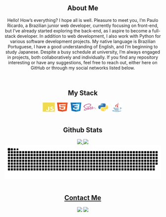 <h2 align="center">About Me</h2>
<p align="center">
  Hello! How’s everything? I hope all is well. Pleasure to meet you, I’m Paulo Ricardo, a Brazilian junior web developer, currently focusing on front-end, but I’ve already started exploring the back-end, as I aspire to become a full-stack developer. In addition to web development, I also work with Python for various software development projects. My native language is Brazilian Portuguese, I have a good understanding of English, and I’m beginning to study Japanese. Despite a busy schedule at university, I’m always engaged in projects, both collaboratively and individually. If you find any repository interesting or have any suggestions, feel free to reach out, either here on GitHub or through my social networks listed below.
</p>

<br>

<div style="display: inline_block" style="text-align: center;" align="center">
  <h2>My Stack</h2>
  <img align="center" alt="Js" height="30" width="40" src="https://raw.githubusercontent.com/devicons/devicon/master/icons/javascript/javascript-plain.svg">
  <img align="center" alt="HTML" height="30" width="40" src="https://raw.githubusercontent.com/devicons/devicon/master/icons/html5/html5-original.svg">
  <img align="center" alt="CSS" height="30" width="40" src="https://raw.githubusercontent.com/devicons/devicon/master/icons/css3/css3-original.svg">
  <img align="center" alt="SCSS" height="30" width="40" src="https://raw.githubusercontent.com/devicons/devicon/master/icons/sass/sass-original.svg">
  <img align="center" alt="Python" height="30" width="40" src="https://raw.githubusercontent.com/devicons/devicon/master/icons/python/python-original.svg">
  <img align="center" alt="Python" height="30" width="40" src="https://raw.githubusercontent.com/devicons/devicon/master/icons/java/java-original.svg">
</div>

<br>

 <div style="text-align: center;" align="center">
  <h2>Github Stats</h3>
   <a href="https://github.com/PauloRicardo">
   <img height="180em" src="https://github-readme-stats.vercel.app/api?username=PauloRicardoSM&show_icons=true&theme=tokyonight&include_all_commits=true&count_private=true"/>
   <img height="180em" src="https://github-readme-stats.vercel.app/api/top-langs/?username=PauloRicardoSM&layout=compact&langs_count=6&theme=tokyonight"/>
    <picture align="center">
  <source media="(prefers-color-scheme: dark)" srcset="https://raw.githubusercontent.com/PauloRicardoSM/PauloRicardoSM/output/github-contribution-grid-snake-dark.svg">
  <source media="(prefers-color-scheme: light)" srcset="https://raw.githubusercontent.com/PauloRicardoSM/PauloRicardoSM/output/github-contribution-grid-snake-dark.svg">
  <img align="center" alt="github contribution grid snake animation" src="https://raw.githubusercontent.com/PauloRicardoSM/PauloRicardoSM/output/github-contribution-grid-snake.svg">
</picture>
</div>
 
<br>
 
<div style="text-align: center;" align="center"> 
  <h2>Contact Me</h2>
  <div>
    <a href = "mailto:pauloricardosm@alu.ufc.br"><img src="https://img.shields.io/badge/-Gmail-%23333?style=for-the-badge&logo=gmail&logoColor=white" target="_blank"></a>
    <a href="www.linkedin.com/in/paulo-ricardo-sousa" target="_blank"><img src="https://img.shields.io/badge/-LinkedIn-%230077B5?style=for-the-badge&logo=linkedin&logoColor=white" target="_blank"></a>
  </div>
</div>
